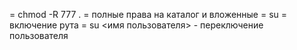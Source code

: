= chmod -R 777 . = полные права на каталог и вложенные
= su = включение рута
= su <имя пользователя> - переключение пользователя
